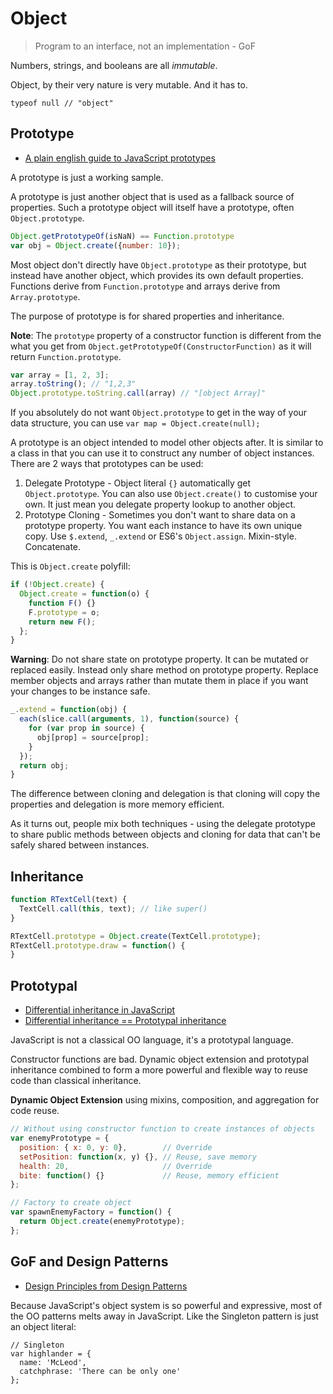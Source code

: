 # Object

> Program to an interface, not an implementation - GoF

Numbers, strings, and booleans are all *immutable*.

Object, by their very nature is very mutable. And it has to.

```
typeof null // "object"
```

## Prototype

* [A plain english guide to JavaScript prototypes](http://sporto.github.io/blog/2013/02/22/a-plain-english-guide-to-javascript-prototypes/)

A prototype is just a working sample.

A prototype is just another object that is used as a fallback source of properties. Such a prototype object will itself have a prototype, often `Object.prototype`.

```js
Object.getPrototypeOf(isNaN) == Function.prototype
var obj = Object.create({number: 10});
```

Most object don't directly have `Object.prototype` as their prototype, but instead have another object, which provides its own default properties. Functions derive from `Function.prototype` and arrays derive from `Array.prototype`.

The purpose of prototype is for shared properties and inheritance.
	
**Note**: The `prototype` property of a constructor function is different from the what you get from `Object.getPrototypeOf(ConstructorFunction)` as it will return `Function.prototype`.

```js
var array = [1, 2, 3];
array.toString(); // "1,2,3"
Object.prototype.toString.call(array) // "[object Array]"
```

If you absolutely do not want `Object.prototype` to get in the way of your data structure, you can use `var map = Object.create(null);`

A prototype is an object intended to model other objects after. It is similar to a class in that you can use it to construct any number of object instances. There are 2 ways that prototypes can be used:

1. Delegate Prototype - Object literal `{}` automatically get `Object.prototype`. You can also use `Object.create()` to customise your own. It just mean you delegate property lookup to another object.
2. Prototype Cloning - Sometimes you don't want to share data on a prototype property. You want each instance to have its own unique copy. Use `$.extend`, `_.extend` or ES6's `Object.assign`. Mixin-style. Concatenate.

This is `Object.create` polyfill:
	
```js
if (!Object.create) {
  Object.create = function(o) {
    function F() {}
    F.prototype = o;    return new F();  };}
```

**Warning**: Do not share state on prototype property. It can be mutated or replaced easily. Instead only share method on prototype property. Replace member objects and arrays rather than mutate them in place if you want your changes to be instance safe.

```js
_.extend = function(obj) {
  each(slice.call(arguments, 1), function(source) {
    for (var prop in source) {
      obj[prop] = source[prop];    }  });
  return obj;}
```

The difference between cloning and delegation is that cloning will copy the properties and delegation is more memory efficient.

As it turns out, people mix both techniques - using the delegate prototype to share public methods between objects and cloning for data that can't be safely shared between instances.

## Inheritance

```js
function RTextCell(text) {
  TextCell.call(this, text); // like super()}

RTextCell.prototype = Object.create(TextCell.prototype);
RTextCell.prototype.draw = function() {}
```

## Prototypal

* [Differential inheritance in JavaScript](https://developer.mozilla.org/en/docs/Differential_inheritance_in_JavaScript)
* [Differential inheritance == Prototypal inheritance](http://stackoverflow.com/questions/17771734/what-is-differential-inheritance-in-javascript)

JavaScript is not a classical OO language, it's a prototypal language.

Constructor functions are bad. Dynamic object extension and prototypal inheritance combined to form a more powerful and flexible way to reuse code than classical inheritance.

**Dynamic Object Extension** using mixins, composition, and aggregation for code reuse.

```js
// Without using constructor function to create instances of objects
var enemyPrototype = {
  position: { x: 0, y: 0},        // Override
  setPosition: function(x, y) {}, // Reuse, save memory
  health: 20,                     // Override  bite: function() {}             // Reuse, memory efficient};

// Factory to create object
var spawnEnemyFactory = function() {
  return Object.create(enemyPrototype);};
```

## GoF and Design Patterns

* [Design Principles from Design Patterns](http://www.artima.com/lejava/articles/designprinciples.html)

Because JavaScript's object system is so powerful and expressive, most of the OO patterns melts away in JavaScript. Like the Singleton pattern is just an object literal:

```
// Singleton
var highlander = {
  name: 'McLeod',
  catchphrase: 'There can be only one'
};
```